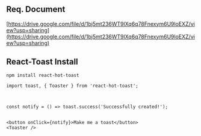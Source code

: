 # 

## **Req. Document** 
[https://drive.google.com/file/d/1bj5mt236WT9lXq6q78Fnexym6U9loEXZ/view?usp=sharing](https://drive.google.com/file/d/1bj5mt236WT9lXq6q78Fnexym6U9loEXZ/view?usp=sharing)

 ## **React-Toast Install** 
```
npm install react-hot-toast
```
```
import toast, { Toaster } from 'react-hot-toast';



const notify = () => toast.success('Successfully created!');


<button onClick={notify}>Make me a toast</button>
<Toaster />
```